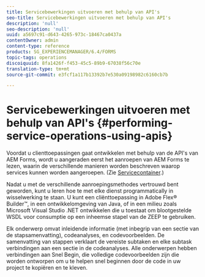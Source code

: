 ```yaml
---
title: Servicebewerkingen uitvoeren met behulp van API's
seo-title: Servicebewerkingen uitvoeren met behulp van API's
description: 'null'
seo-description: 'null'
uuid: a5697c91-d643-4265-973c-18467ca0437a
contentOwner: admin
content-type: reference
products: SG_EXPERIENCEMANAGER/6.4/FORMS
topic-tags: operations
discoiquuid: 8fa1426f-f453-45c5-89b9-67038f56c70e
translation-type: tm+mt
source-git-commit: e3fcf1a117b13392b7e530a09198982c6160cb7b

---
```



# Servicebewerkingen uitvoeren met behulp van API&#39;s {#performing-service-operations-using-apis}

Voordat u clienttoepassingen gaat ontwikkelen met behulp van de API&#39;s van AEM Forms, wordt u aangeraden eerst het aanroepen van AEM Forms te lezen, waarin de verschillende manieren worden beschreven waarop services kunnen worden aangeroepen. (Zie [Servicecontainer](/help/forms/developing/service-container.md#service-container).)

Nadat u met de verschillende aanroepingsmethodes vertrouwd bent geworden, kunt u leren hoe te met elke dienst programmatically in wisselwerking te staan. U kunt een cliënttoepassing in Adobe Flex® Builder™, in een ontwikkelomgeving van Java, of in een milieu zoals Microsoft Visual Studio .NET ontwikkelen die u toestaat om blootgestelde WSDL voor consumptie op een inheemse stapel van de ZEEP te gebruiken.

Elk onderwerp omvat inleidende informatie (met inbegrip van een sectie van de stapsamenvatting), codeanalyses, en codevoorbeelden. De samenvatting van stappen verklaart de vereiste subtaken en elke subtask verbindingen aan een sectie in de codeanalyses. Alle onderwerpen hebben verbindingen aan Snel Begin, die volledige codevoorbeelden zijn die worden ontworpen om u te helpen snel beginnen door de code in uw project te kopiëren en te kleven.
